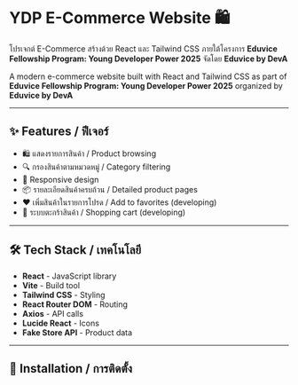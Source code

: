 # YDP E-Commerce Website 🛍️

โปรเจกต์ E-Commerce สร้างด้วย React และ Tailwind CSS ภายใต้โครงการ **Eduvice Fellowship Program: Young Developer Power 2025** จัดโดย **Eduvice by DevA**

A modern e-commerce website built with React and Tailwind CSS as part of **Eduvice Fellowship Program: Young Developer Power 2025** organized by **Eduvice by DevA**

---

## ✨ Features / ฟีเจอร์

- 🛍️ แสดงรายการสินค้า / Product browsing
- 🔍 กรองสินค้าตามหมวดหมู่ / Category filtering  
- 📱 Responsive design
- 📦 รายละเอียดสินค้าครบถ้วน / Detailed product pages
- ❤️ เพิ่มสินค้าในรายการโปรด / Add to favorites (developing)
- 🛒 ระบบตะกร้าสินค้า / Shopping cart (developing)

---

## 🛠️ Tech Stack / เทคโนโลยี

- **React** - JavaScript library
- **Vite** - Build tool
- **Tailwind CSS** - Styling
- **React Router DOM** - Routing
- **Axios** - API calls
- **Lucide React** - Icons
- **Fake Store API** - Product data

---

## 🚀 Installation / การติดตั้ง

